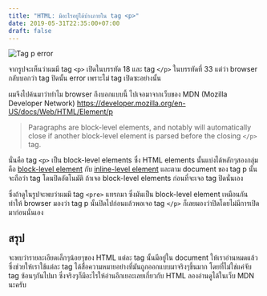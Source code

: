 ```yaml
---
title: "HTML: มีอะไรอยู่ได้บ้างภายใน tag <p>"
date: 2019-05-31T22:35:00+07:00
draft: false
---
```


![Tag p error](/tag-p-error.png)

จากรูปจะเห็นว่าผมมี tag `<p>` เปิดในบรรทัด 18 และ tag `</p>` ในบรรทัดที่ 33 แต่ว่า browser กลับบอกว่า tag ปิดนั้น error เพราะไม่ tag เปิดซะอย่างนั้น

ผมจึงไปค้นมาว่าทำไม browser ถึงบอกแบบนี้ ไปเจอมาจากเว็บของ MDN (Mozilla Developer Network) https://developer.mozilla.org/en-US/docs/Web/HTML/Element/p

> Paragraphs are block-level elements, and notably will automatically close if another block-level element is parsed before the closing `</p>` tag.

นั่นคือ tag `<p>` เป็น block-level elements ซึ่ง HTML elements นั้นแบ่งได้หลักๆสองกลุ่มคือ [block-level element](https://developer.mozilla.org/en-US/docs/Web/HTML/Block-level_elements) กับ [inline-level element](https://developer.mozilla.org/en-US/docs/Web/HTML/Inline_elements) และตาม document ของ tag p นั้น จะถือว่า tag โดนปิดอัตโนมัติ ถ้าเจอ block-level elements ก่อนที่จะเจอ tag ปิดนั่นเอง

ซึ่งถ้าดูในรูปจะพบว่าผมมี tag `<pre>` แทรกมา ซึ่งมันเป็น block-level element เหมือนกัน ทำให้ browser มองว่า tag p นั้นปิดไปก่อนแล้วพอเจอ tag `</p>` ก็เลยมองว่าปิดโดยไม่มีการเปิดมาก่อนนั่นเอง

## สรุป

จะพบว่ารายละเอียดเล็กๆน้อยๆของ HTML แต่ละ tag นั้นมีอยู่ใน document ให้เราอ่านหมดแล้ว ซึ่งช่วยให้เราใช้แต่ละ tag ได้สื่อความหมายอย่างที่มันถูกออกแบบมาจริงๆขึ้นมาก โดยที่ไม่ใช่แค่จับ tag ซ้อนๆกันไปมา ซึ่งจริงๆก็มีอะไรให้อ่านอีกเยอะเลยเกี่ยวกับ HTML ลองอ่านดูได้ในเว็บ MDN นะครับ
